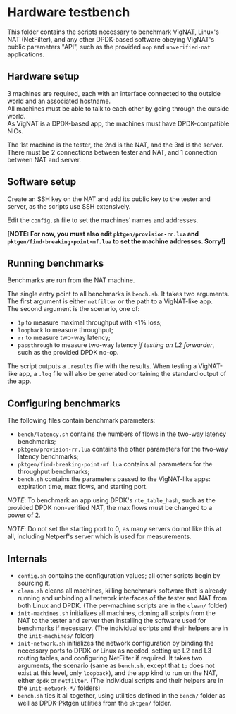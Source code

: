# Hardware testbench

This folder contains the scripts necessary to benchmark VigNAT, Linux's NAT (NetFilter),
and any other DPDK-based software obeying VigNAT's public parameters "API", such as the provided `nop` and `unverified-nat` applications.

## Hardware setup

3 machines are required, each with an interface connected to the outside world and an associated hostname.  
All machines must be able to talk to each other by going through the outside world.  
As VigNAT is a DPDK-based app, the machines must have DPDK-compatible NICs.

The 1st machine is the tester, the 2nd is the NAT, and the 3rd is the server.  
There must be 2 connections between tester and NAT, and 1 connection between NAT and server.

## Software setup

Create an SSH key on the NAT and add its public key to the tester and server, as the scripts use SSH extensively.

Edit the `config.sh` file to set the machines' names and addresses.

**[NOTE: For now, you must also edit `pktgen/provision-rr.lua` and `pktgen/find-breaking-point-mf.lua` to set the machine addresses. Sorry!]**

## Running benchmarks

Benchmarks are run from the NAT machine.

The single entry point to all benchmarks is `bench.sh`. It takes two arguments.  
The first argument is either `netfilter` or the path to a VigNAT-like app.  
The second argument is the scenario, one of:  
- `1p` to measure maximal throughput with <1% loss;
- `loopback` to measure throughput;
- `rr` to measure two-way latency;
- `passthrough` to measure two-way latency _if testing an L2 forwarder_, such as the provided DPDK no-op.

The script outputs a `.results` file with the results. When testing a VigNAT-like app, a `.log` file will also be generated containing the standard output of the app.

## Configuring benchmarks

The following files contain benchmark parameters:
- `bench/latency.sh` contains the numbers of flows in the two-way latency benchmarks;
- `pktgen/provision-rr.lua` contains the other parameters for the two-way latency benchmarks;
- `pktgen/find-breaking-point-mf.lua` contains all parameters for the throughput benchmarks;
- `bench.sh` contains the parameters passed to the VigNAT-like apps: expiration time, max flows, and starting port.

*NOTE*: To benchmark an app using DPDK's `rte_table_hash`, such as the provided DPDK non-verified NAT, the max flows must be changed to a power of 2.

*NOTE*: Do not set the starting port to 0, as many servers do not like this at all, including Netperf's server which is used for measurements.

## Internals

- `config.sh` contains the configuration values; all other scripts begin by sourcing it.
- `clean.sh` cleans all machines, killing benchmark software that is already running and unbinding all network interfaces of the tester and NAT from both Linux and DPDK. (The per-machine scripts are in the `clean/` folder)
- `init-machines.sh` initializes all machines, cloning all scripts from the NAT to the tester and server then installing the software used for benchmarks if necessary. (The individual scripts and their helpers are in the `init-machines/` folder)
- `init-network.sh` initializes the network configuration by binding the necessary ports to DPDK or Linux as needed, setting up L2 and L3 routing tables, and configuring NetFilter if required. It takes two arguments, the scenario (same as `bench.sh`, except that `1p` does not exist at this level, only `loopback`), and the app kind to run on the NAT, either `dpdk` or `netfilter`. (The individual scripts and their helpers are in the `init-network-*/` folders)
- `bench.sh` ties it all together, using utilities defined in the `bench/` folder as well as DPDK-Pktgen utilities from the `pktgen/` folder.
